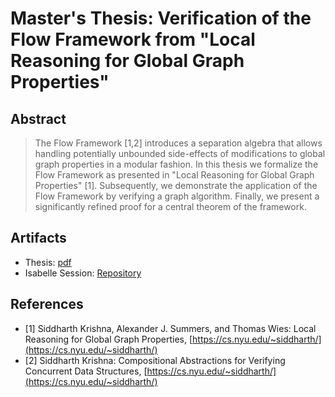 # Master's Thesis: Verification of the Flow Framework from "Local Reasoning for Global Graph Properties"

## Abstract

>  The Flow Framework [1,2] introduces a separation algebra that allows handling potentially unbounded
>  side-effects of modifications to global graph properties in a modular fashion.
>  In this thesis we formalize the Flow Framework as presented in "Local Reasoning for Global Graph Properties"
>  [1].
>  Subsequently, we demonstrate the application of the Flow Framework by verifying a graph algorithm.
>  Finally, we present a significantly refined proof for a central theorem of the framework.

## Artifacts

* Thesis: [pdf](https://github.com/bpoettinger/msc/docs/thesis.pdf)
* Isabelle Session: [Repository](https://github.com/bpoettinger/msc)

## References

* [1] Siddharth Krishna, Alexander J. Summers, and Thomas Wies: Local Reasoning for Global Graph Properties, [https://cs.nyu.edu/~siddharth/](https://cs.nyu.edu/~siddharth/)
* [2] Siddharth Krishna: Compositional Abstractions for Verifying Concurrent Data Structures, [https://cs.nyu.edu/~siddharth/](https://cs.nyu.edu/~siddharth/)
